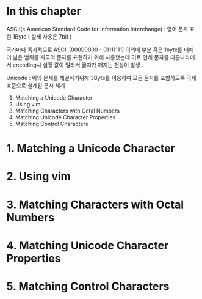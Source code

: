 # In this chapter

ASCII(e American Standard Code for Information Interchange) : 영어 문자 표현 1Byte ( 실제 사용은 7bit )

국가마다 독자적으로 ASCII (00000000 - 01111111) 이외에 부분 혹은 1byte를 더해 더 넓은 범위를 자국의 문자를 표현하기 위해 사용했는데 이로 인해 
문자를 다른나라에서 encoding시 설정 값이 달라서 글자가 깨지는 현상이 발생 .  

Unicode : 위의 문제를 해결하기위해 3Byte를 이용하여 모든 문자를 포함하도록 국제 표준으로 설계된 문자 체계




 1. Matching a Unicode Character 
 2. Using vim 
 3. Matching Characters with Octal Numbers 
 4. Matching Unicode Character Properties 
 5. Matching Control Characters 


# 1. Matching a Unicode Character 
# 2. Using vim 
# 3. Matching Characters with Octal Numbers 
# 4. Matching Unicode Character Properties 
# 5. Matching Control Characters 
